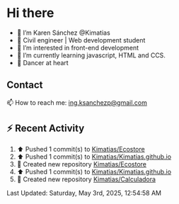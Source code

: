 # Hi there 

- 👋  I’m Karen Sánchez @Kimatias
- 📐 Civil engineer | Web development student
- 👀 I’m interested in front-end development
- 🌱 I’m currently learning javascript, HTML and CCS.
- 💃 Dancer at heart

## Contact 

📫 How to reach me: ing.ksanchezp@gmail.com

## :zap: Recent Activity

<!--RECENT_ACTIVITY:start-->
1. ⬆️ Pushed 1 commit(s) to [Kimatias/Ecostore](https://github.com/Kimatias/Ecostore)<br>
2. ⬆️ Pushed 1 commit(s) to [Kimatias/Kimatias.github.io](https://github.com/Kimatias/Kimatias.github.io)<br>
3. 📔 Created new repository [Kimatias/Ecostore](https://github.com/Kimatias/Ecostore)<br>
4. ⬆️ Pushed 1 commit(s) to [Kimatias/Kimatias.github.io](https://github.com/Kimatias/Kimatias.github.io)<br>
5. 📔 Created new repository [Kimatias/Calculadora](https://github.com/Kimatias/Calculadora)<br>
<!--RECENT_ACTIVITY:end-->

<!--RECENT_ACTIVITY:last_update-->
Last Updated: Saturday, May 3rd, 2025, 12:54:58 AM
<!--RECENT_ACTIVITY:last_update_end-->

<!---
Kimatias/Kimatias is a ✨ special ✨ repository because its `README.md` (this file) appears on your GitHub profile.
You can click the Preview link to take a look at your changes.
--->
